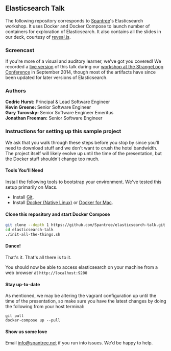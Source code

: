 ## Elasticsearch Talk

The following repository corresponds to [Spantree](http://www.spantree.net)'s Elasticsearch workshop. It uses Docker and Docker Compose to launch number of containers for exploration of Elasticsearch. It also contains all the slides in our deck, courtesy of [reveal.js](https://github.com/hakimel/reveal.js/).

### Screencast

If you're more of a visual and auditory learner, we've got you covered! We recorded a [live version](http://bit.ly/strangeloop-elasticsearch) of this talk during our [workshop at the StrangeLoop Conference](https://thestrangeloop.com/sessions/getting-started-with-elasticsearch) in September 2014, though most of the artifacts have since been updated for later versions of Elasticsearch.

### Authors

**Cedric Hurst:** Principal &amp; Lead Software Engineer<br/>
**Kevin Greene:** Senior Software Engineer<br/>
**Gary Turovsky:** Senior Software Engineer Emeritus<br/>
**Jonathan Freeman:** Senior Software Engineer<br/>

### Instructions for setting up this sample project

We ask that you walk through these steps before you stop by since you'll need to download stuff
and we don't want to crush the hotel bandwidth.  The project itself will likely evolve up until
the time of the presentation, but the Docker stuff shouldn't change too much.

#### Tools You'll Need

Install the following tools to bootstrap your environment. We've tested this setup primarily on Macs.

* Install [Git](https://help.github.com/articles/set-up-git).
* Install [Docker (Native Linux)](https://docs.docker.com/engine/installation/) or [Docker for Mac](https://docs.docker.com/docker-for-mac/).

#### Clone this repository and start Docker Compose

```bash
git clone --depth 1 https://github.com/Spantree/elasticsearch-talk.git
cd elasticsearch-talk
./init-all-the-things.sh
```

#### Dance!

That's it.  That's all there is to it.

You should now be able to access elasticsearch on your machine from a web browser at `http://localhost:9200`

<!-- ![esdemo in a web browser](images/esdemo-web-browser.gif) -->

#### Stay up-to-date

As mentioned, we may be altering the vagrant configuration up until the time of the presentation, so make sure you have
the latest changes by doing the following from your host terminal:

```
git pull
docker-compose up --pull
```

#### Show us some love

Email info@spantree.net if you run into issues.  We'd be happy to help.
